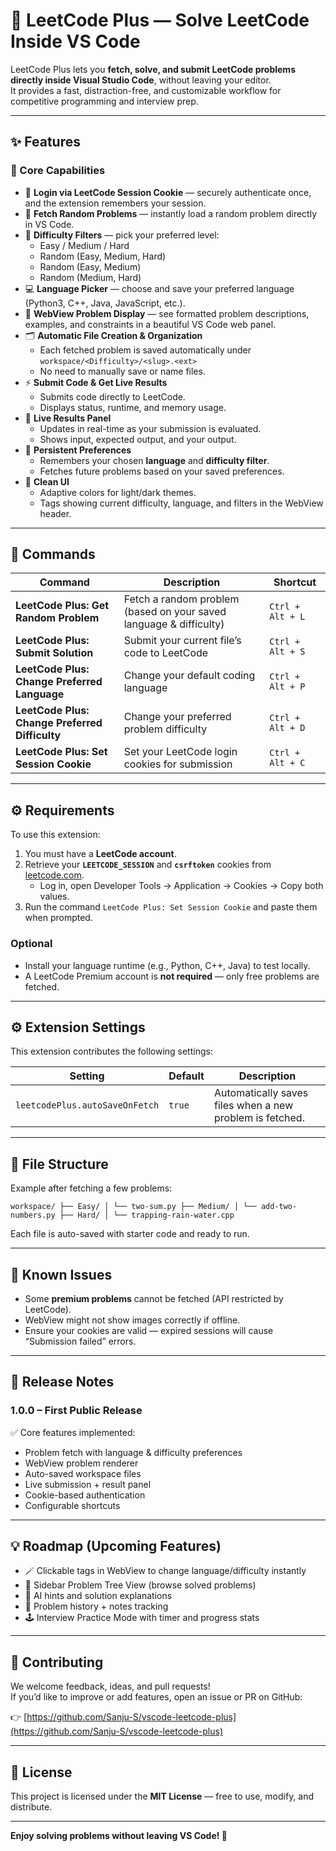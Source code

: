 # 🧩 LeetCode Plus — Solve LeetCode Inside VS Code

LeetCode Plus lets you **fetch, solve, and submit LeetCode problems directly inside Visual Studio Code**, without leaving your editor.  
It provides a fast, distraction-free, and customizable workflow for competitive programming and interview prep.


---

## ✨ Features

### 🚀 Core Capabilities
- 🔐 **Login via LeetCode Session Cookie** — securely authenticate once, and the extension remembers your session.
- 🎯 **Fetch Random Problems** — instantly load a random problem directly in VS Code.
- 🧠 **Difficulty Filters** — pick your preferred level:
  - Easy / Medium / Hard  
  - Random (Easy, Medium, Hard)  
  - Random (Easy, Medium)  
  - Random (Medium, Hard)
- 💻 **Language Picker** — choose and save your preferred language (Python3, C++, Java, JavaScript, etc.).
- 🧩 **WebView Problem Display** — see formatted problem descriptions, examples, and constraints in a beautiful VS Code web panel.
- 🗂 **Automatic File Creation & Organization**
  - Each fetched problem is saved automatically under `workspace/<Difficulty>/<slug>.<ext>`
  - No need to manually save or name files.
- ⚡ **Submit Code & Get Live Results**
  - Submits code directly to LeetCode.
  - Displays status, runtime, and memory usage.
- 🧪 **Live Results Panel**
  - Updates in real-time as your submission is evaluated.
  - Shows input, expected output, and your output.
- 🧭 **Persistent Preferences**
  - Remembers your chosen **language** and **difficulty filter**.
  - Fetches future problems based on your saved preferences.
- 🧱 **Clean UI**
  - Adaptive colors for light/dark themes.
  - Tags showing current difficulty, language, and filters in the WebView header.

---

## 🧰 Commands

| Command | Description | Shortcut |
|----------|-------------|-----------|
| **LeetCode Plus: Get Random Problem** | Fetch a random problem (based on your saved language & difficulty) | `Ctrl + Alt + L` |
| **LeetCode Plus: Submit Solution** | Submit your current file’s code to LeetCode | `Ctrl + Alt + S` |
| **LeetCode Plus: Change Preferred Language** | Change your default coding language | `Ctrl + Alt + P` |
| **LeetCode Plus: Change Preferred Difficulty** | Change your preferred problem difficulty | `Ctrl + Alt + D` |
| **LeetCode Plus: Set Session Cookie** | Set your LeetCode login cookies for submission | `Ctrl + Alt + C` |

---

## ⚙️ Requirements

To use this extension:
1. You must have a **LeetCode account**.
2. Retrieve your **`LEETCODE_SESSION`** and **`csrftoken`** cookies from [leetcode.com](https://leetcode.com/).  
   - Log in, open Developer Tools → Application → Cookies → Copy both values.
3. Run the command `LeetCode Plus: Set Session Cookie` and paste them when prompted.

### Optional
- Install your language runtime (e.g., Python, C++, Java) to test locally.
- A LeetCode Premium account is **not required** — only free problems are fetched.

---

## ⚙️ Extension Settings

This extension contributes the following settings:

| Setting | Default | Description |
|----------|----------|-------------|
| `leetcodePlus.autoSaveOnFetch` | `true` | Automatically saves files when a new problem is fetched. |

---

## 🧭 File Structure

Example after fetching a few problems:

`
workspace/
├── Easy/
│ └── two-sum.py
├── Medium/
│ └── add-two-numbers.py
├── Hard/
│ └── trapping-rain-water.cpp
`


Each file is auto-saved with starter code and ready to run.

---

## 🧩 Known Issues

- Some **premium problems** cannot be fetched (API restricted by LeetCode).  
- WebView might not show images correctly if offline.  
- Ensure your cookies are valid — expired sessions will cause “Submission failed” errors.

---

## 🧾 Release Notes

### 1.0.0 – First Public Release
✅ Core features implemented:
- Problem fetch with language & difficulty preferences  
- WebView problem renderer  
- Auto-saved workspace files  
- Live submission + result panel  
- Cookie-based authentication  
- Configurable shortcuts  

---

## 💡 Roadmap (Upcoming Features)

- 🪄 Clickable tags in WebView to change language/difficulty instantly  
- 🧩 Sidebar Problem Tree View (browse solved problems)  
- 🧠 AI hints and solution explanations  
- 💾 Problem history + notes tracking  
- 🕹 Interview Practice Mode with timer and progress stats  

---

## 🧠 Contributing

We welcome feedback, ideas, and pull requests!  
If you’d like to improve or add features, open an issue or PR on GitHub:

👉 [https://github.com/Sanju-S/vscode-leetcode-plus](https://github.com/Sanju-S/vscode-leetcode-plus)

---

## 🧾 License

This project is licensed under the **MIT License** — free to use, modify, and distribute.

---

**Enjoy solving problems without leaving VS Code! 🚀**

